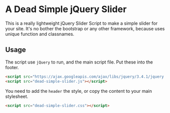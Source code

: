# A Dead Simple jQuery Slider
This is a really lightweight jQuery Slider Script to make a simple slider for your site. It's no bother the bootstrap or any other framework, because uses unique function and classnames.

## Usage
The script use `jQuery` to run, and the main script file. Put these into the footer.
```html
<script src="https://ajax.googleapis.com/ajax/libs/jquery/3.4.1/jquery.min.js"></script>
<script src="dead-simple-slider.js"></script>
```
You need to add the `header` the style, or copy the content to your main stylesheet.
```html
<script src="dead-simple-slider.css"></script>
```
